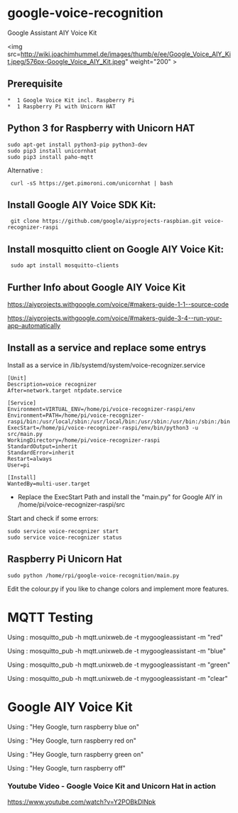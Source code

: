 # google-voice-recognition
Google Assistant AIY Voice Kit

<img src=http://wiki.joachimhummel.de/images/thumb/e/ee/Google_Voice_AIY_Kit.jpeg/576px-Google_Voice_AIY_Kit.jpeg" weight="200" >

## Prerequisite

	*  1 Google Voice Kit incl. Raspberry Pi
	*  1 Raspberry Pi with Unicorn HAT 

## Python 3 for Raspberry with Unicorn HAT

	sudo apt-get install python3-pip python3-dev
	sudo pip3 install unicornhat
	sudo pip3 install paho-mqtt

Alternative :

	 curl -sS https://get.pimoroni.com/unicornhat | bash

## Install Google AIY Voice SDK Kit:

	 git clone https://github.com/google/aiyprojects-raspbian.git voice-recognizer-raspi
	
## Install mosquitto client on Google AIY Voice Kit:

	 sudo apt install mosquitto-clients

## Further Info about Google AIY Voice Kit

https://aiyprojects.withgoogle.com/voice/#makers-guide-1-1--source-code

https://aiyprojects.withgoogle.com/voice/#makers-guide-3-4--run-your-app-automatically

## Install as a service and replace some entrys

Install as a service  in /lib/systemd/system/voice-recognizer.service
	
	[Unit]
	Description=voice recognizer
	After=network.target ntpdate.service

	[Service]
	Environment=VIRTUAL_ENV=/home/pi/voice-recognizer-raspi/env
	Environment=PATH=/home/pi/voice-recognizer-raspi/bin:/usr/local/sbin:/usr/local/bin:/usr/sbin:/usr/bin:/sbin:/bin
	ExecStart=/home/pi/voice-recognizer-raspi/env/bin/python3 -u src/main.py
	WorkingDirectory=/home/pi/voice-recognizer-raspi
	StandardOutput=inherit
	StandardError=inherit
	Restart=always
	User=pi

	[Install]
	WantedBy=multi-user.target



 * Replace the ExecStart Path and install the "main.py" for Google AIY in /home/pi/voice-recognizer-raspi/src

Start and check if some errors:

	sudo service voice-recognizer start
	sudo service voice-recognizer status




## Raspberry Pi Unicorn Hat

	sudo python /home/rpi/google-voice-recognition/main.py

Edit the colour.py if you like to change colors and implement more features.

#  MQTT Testing
  Using :  mosquitto_pub -h mqtt.unixweb.de -t mygoogleassistant -m "red"

  Using :  mosquitto_pub -h mqtt.unixweb.de -t mygoogleassistant -m "blue"

  Using :  mosquitto_pub -h mqtt.unixweb.de -t mygoogleassistant -m "green"

  Using :  mosquitto_pub -h mqtt.unixweb.de -t mygoogleassistant -m "clear"

# Google AIY Voice Kit
 Using : "Hey Google, turn raspberry blue on"

 Using : "Hey Google, turn raspberry red on"

 Using : "Hey Google, turn raspberry green on"

 Using : "Hey Google, turn raspberry off"

### Youtube Video - Google Voice Kit and Unicorn Hat in action

https://www.youtube.com/watch?v=Y2POBkDlNpk


